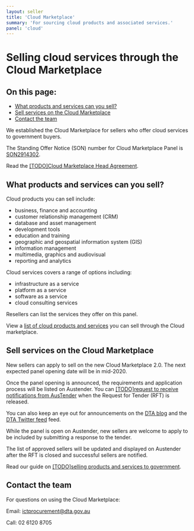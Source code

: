 ```yaml
---
layout: seller
title: 'Cloud Marketplace'
summary: 'For sourcing cloud products and associated services.'
panel: 'cloud'
---
```


# Selling cloud services through the Cloud Marketplace

<nav class="au-inpage-nav-links" aria-label="in page navigation">
  <h2 class="au-inpage-nav-links__heading">On this page:</h2>
  <ul class="au-link-list">
    <li><a href="#what-can-you-sell">What products and services can you sell?</a></li>
    <li><a href="#sell-services-on-the-cloud-marketplace">Sell services on the Cloud Marketplace</a></li>
    <li><a href="#contact-the-team">Contact the team</a></li>
  </ul>
</nav>

We established the Cloud Marketplace for sellers who offer cloud services to government buyers.

The Standing Offer Notice (SON) number for Cloud Marketplace Panel is <a href="https://www.tenders.gov.au/Son/Show/745895ff-e769-50c9-d860-7cecece179b4" target="_blank" rel="external noreferrer">SON2914302</a>.

Read the [[TODO]Cloud Marketplace Head Agreement](#).

## <span name="what-can-you-sell">What products and services can you sell?</span>

Cloud products you can sell include:

- business, finance and accounting
- customer relationship management (CRM)
- database and asset management
- development tools
- education and training
- geographic and geospatial information system (GIS)
- information management
- multimedia, graphics and audiovisual
- reporting and analytics

Cloud services covers a range of options including:

- infrastructure as a service
- platform as a service
- software as a service
- cloud consulting services

Resellers can list the services they offer on this panel.

View a <a href="https://www.tenders.gov.au/Son/Show/745895FF-E769-50C9-D860-7CECECE179B4" target="_blank" rel="external noreferrer">list of cloud products and services</a> you can sell through the Cloud marketplace.

## <span name="sell-services-on-the-cloud-marketplace">Sell services on the Cloud Marketplace</span>

New sellers can apply to sell on the new Cloud Marketplace 2.0. The next expected panel opening date will be in mid-2020.

Once the panel opening is announced, the requirements and application process will be listed on Austender. You can [[TODO]request to receive notifications from AusTender](#) when the Request for Tender (RFT) is released.

You can also keep an eye out for announcements on the <a href="https://www.dta.gov.au/news-blogs/all" target="_blank" rel="external noreferrer">DTA blog</a> and the <a href="https://twitter.com/dta" target="_blank" rel="external noreferrer">DTA Twitter feed</a> feed.

While the panel is open on Austender, new sellers are welcome to apply to be included by submitting a response to the tender.

The list of approved sellers will be updated and displayed on Austender after the RFT is closed and successful sellers are notified.

Read our guide on [[TODO]selling products and services to government](#).

## <span name="contact-the-team">Contact the team</span>

For questions on using the Cloud Marketplace:

Email: ictprocurement@dta.gov.au

Call: 02 6120 8705
